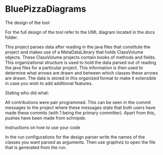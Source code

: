 # BluePizzaDiagrams

The design of the tool

For the full design of the tool refer to the UML diagram located in the docs folder.

This project parses data after reading in the java files that constitute the project and makes use of a MetaDataLibrary that holds ClassVolume objects.  These ClassVolume projects contain books of methods and fields.  This organizational structure is used to hold the data parsed out of reading the java files for a particular project.  This information is then used to determine what arrows are drawn and between which classes these arrows are drawn.  The data is stored in this organized format to make it extensible in case you wish to add additional features.

Stating who did what:

All contributions were pair programmed.  This can be seen in the commit messages to the project where these messages state that both users have made these commits (with 1 being the primary committer).  Apart from this, pushes have been made from schnipde.


Instructions on how to use your code

In the run configurations for the design parser write the names of the classes you want parsed as arguments.  Then use graphviz to open the file that is generated from the run.

